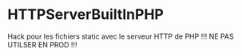 # HTTPServerBuiltInPHP
Hack pour les fichiers static avec le serveur HTTP de PHP !!! NE PAS UTILSER EN PROD !!! 
